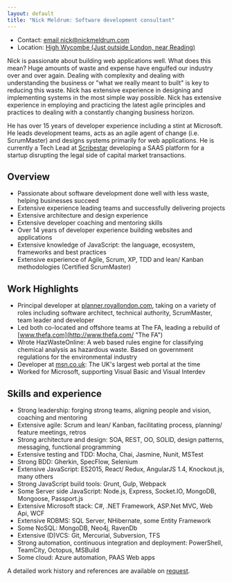 ```yaml
---
layout: default
title: "Nick Meldrum: Software development consultant"
---
```


 * Contact: [email nick@nickmeldrum.com](mailto:nick@nickmeldrum.com "Email Nick")
 * Location: [High Wycombe (Just outside London, near Reading)](https://goo.gl/maps/8dVaqStCfdu "location")

Nick is passionate about building web applications well. What does this mean? Huge amounts of waste and expense have engulfed our industry over and over again. Dealing with complexity and dealing with understanding the business or "what we really meant to built" is key to reducing this waste. Nick has extensive experience in designing and implementing systems in the most simple way possible. Nick has extensive experience in employing and practicing the latest agile principles and practices to dealing with a constantly changing business horizon.

He has over 15 years of developer experience including a stint at Microsoft. He leads development teams, acts as an agile agent of change (i.e. ScrumMaster) and designs systems primarily for web applications. He is currently a Tech Lead at [Scribestar](http://www.scribestar.com/ "A legal sector tech startup") developing a SAAS platform for a startup disrupting the legal side of capital market transactions.

## Overview

 * Passionate about software development done well with less waste, helping businesses succeed
 * Extensive experience leading teams and successfully delivering projects
 * Extensive architecture and design experience
 * Extensive developer coaching and mentoring skills
 * Over 14 years of developer experience building websites and applications
 * Extensive knowledge of JavaScript: the language, ecosystem, frameworks and best practices
 * Extensive experience of Agile, Scrum, XP, TDD and lean/ Kanban methodologies  (Certified ScrumMaster)

## Work Highlights

 * Principal developer at [planner.royallondon.com](https://planner.royallondon.com/ "Royal London Financial Planner"), taking on a variety of roles including software architect, technical authority, ScrumMaster, team leader and developer
 * Led both co-located and offshore teams at The FA, leading a rebuild of [www.thefa.com](http://www.thefa.com/ "The FA") 
 * Wrote HazWasteOnline: A web based rules engine for classifying chemical analysis as hazardous waste. Based on government regulations for the environmental industry
 * Developer at [msn.co.uk](http://msn.co.uk/ "msn"): The UK's largest web portal at the time
 * Worked for Microsoft, supporting Visual Basic and Visual Interdev

## Skills and experience

 * Strong leadership: forging strong teams, aligning people and vision, coaching and mentoring
 * Extensive agile: Scrum and lean/ Kanban, facilitating process, planning/ feature meetings, retros
 * Strong architecture and design: SOA, REST, OO, SOLID, design patterns, messaging, functional programming
 * Extensive testing and TDD: Mocha, Chai, Jasmine, Nunit, MSTest
 * Strong BDD: Gherkin, SpecFlow, Selenium
 * Extensive JavaScript: ES2015, React/ Redux, AngularJS 1.4, Knockout.js, many others
 * Strong JavaScript build tools: Grunt, Gulp, Webpack
 * Some Server side JavaScript: Node.js, Express, Socket.IO, MongoDB, Mongoose, Passport.js
 * Extensive Microsoft stack: C#, .NET Framework, ASP.Net MVC, Web Api, WCF
 * Extensive RDBMS: SQL Server, NHibernate, some Entity Framework
 * Some NoSQL: MongoDB, Neo4j, RavenDb
 * Extensive (D)VCS: Git, Mercurial, Subversion, TFS
 * Strong automation, continuous integration and deployment: PowerShell, TeamCity, Octopus, MSBuild
 * Some cloud: Azure automation, PAAS Web apps

A detailed work history and references are available on [request](mailto:nick@nickmeldrum.com "Email Nick").
